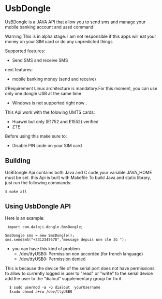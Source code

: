 # UsbDongle
UsBDongle is a JAVA  API  that allow  you to send sms and manage your mobile banking account and ussd command

Warning 
This  is in alpha stage.
I am not responsible if this apps  will eat your money on
your SIM card or do any unpredicted things


Supported features:
* Send SMS and receive SMS

next features:
* mobile banking money (send and receive)

#Requirement
Linux architecture is mandatory.For this moment, you can use only one dongle USB at the same time 
* Windows is not supported right now  .

This Api  work with the folowing UMTS cards:
* Huawei but only (E1752 and E1552) verified
* ZTE

Before using this  make sure to:
* Disable PIN code on your SIM card

Building
--------

UsBDongle Api contains both Java and C code,your variable JAVA_HOME must be set. this Api  is built with Makefile
To build Java and static library, just run the following
commands: 

    $ make all



Using UsbDongle API
--------
Here is an example:


     import com.daloji.dongle.SmsDongle;
     
    SmsDongle sms = new SmsDongle(); 
    sms.sendSmS("+3312345678","message depuis une cle 3G ");

- you can have this kind of problem
  * /dev/ttyUSB0: Permission non accordée (for french language)
  * /dev/ttyUSB0: Permission denied
  
This is because the device file of the serial port does not have permissions to allow to currently logged in user to "read" or "write" to the serial device
 add the user to the “dialout” supplementary group for fix it 
 ```
   $ sudo usermod -a -G dialout  yourUsername
   $sudo chmod a+rw /dev/ttyUSB0
  ```
